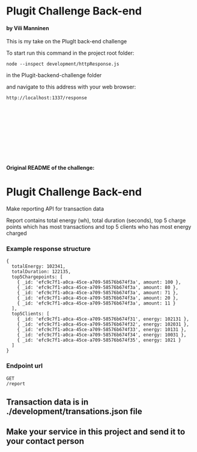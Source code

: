 # Plugit Challenge Back-end
#### by Vili Manninen

This is my take on the PlugIt back-end challenge

To start run this command in the project root folder:
```
node --inspect development/httpResponse.js
```
in the Plugit-backend-challenge folder

and navigate to this address with your web browser:
```
http://localhost:1337/response
```
<br /><br /><br /><br /><br /><br /><br /><br />

#### Original README of the challenge:

# Plugit Challenge Back-end

Make reporting API for transaction data

Report contains total energy (wh), total duration (seconds), top 5 charge points which has most transactions and top 5 clients who has most energy charged
### Example response structure
```
{
  totalEnergy: 102341,
  totalDuration: 122135,
  top5Chargepoints: [
    { _id: 'efc9c7f1-a0ca-45ce-a709-58576b674f3a', amount: 100 },
    { _id: 'efc9c7f1-a0ca-45ce-a709-58576b674f3a', amount: 80 },
    { _id: 'efc9c7f1-a0ca-45ce-a709-58576b674f3a', amount: 71 },
    { _id: 'efc9c7f1-a0ca-45ce-a709-58576b674f3a', amount: 20 },
    { _id: 'efc9c7f1-a0ca-45ce-a709-58576b674f3a', amount: 11 }
  ],
  top5Clients: [
    { _id: 'efc9c7f1-a0ca-45ce-a709-58576b674f31', energy: 102131 },
    { _id: 'efc9c7f1-a0ca-45ce-a709-58576b674f32', energy: 102031 },
    { _id: 'efc9c7f1-a0ca-45ce-a709-58576b674f33', energy: 10131 },
    { _id: 'efc9c7f1-a0ca-45ce-a709-58576b674f34', energy: 10031 },
    { _id: 'efc9c7f1-a0ca-45ce-a709-58576b674f35', energy: 1021 }
  ]
}
```
### Endpoint url
```
GET
/report
```

## Transaction data is in ./development/transations.json file

## Make your service in this project and send it to your contact person
